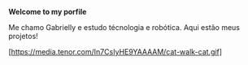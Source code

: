 **Welcome to my porfile**

 Me chamo Gabrielly e estudo técnologia e robótica. Aqui estão meus projetos!

 [https://media.tenor.com/In7CsIyHE9YAAAAM/cat-walk-cat.gif]
